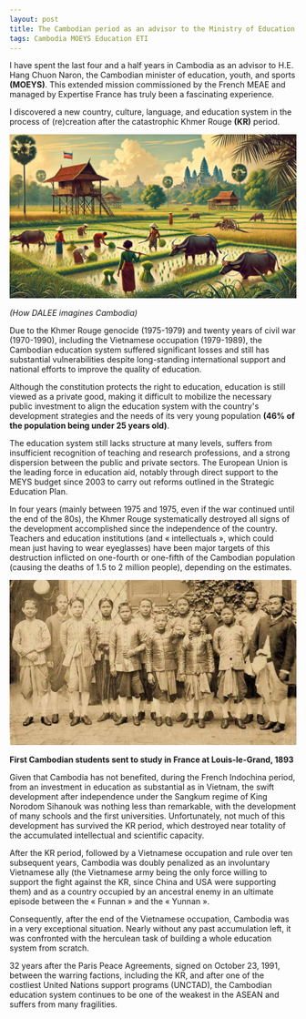 ```yaml
---
layout: post
title: The Cambodian period as an advisor to the Ministry of Education, Youth, and Sports. Part I - The context
tags: Cambodia MOEYS Education ETI
---
```


I have spent the last four and a half years in Cambodia as an advisor to H.E. Hang Chuon Naron, the Cambodian minister of education, youth, and sports **(MOEYS)**. This extended mission commissioned by the French MEAE and managed by Expertise France has truly been a fascinating experience. 

I discovered a new country, culture, language, and education system in the process of (re)creation after the catastrophic Khmer Rouge **(KR)** period. 

![How DALEE imagines Cambodia](/images/SrokSrae.jpg)

_(How DALEE imagines Cambodia)_

Due to the Khmer Rouge genocide (1975-1979) and twenty years of civil war (1970-1990), including the Vietnamese occupation (1979-1989), the Cambodian education system suffered significant losses and still has substantial vulnerabilities despite long-standing international support and national efforts to improve the quality of education.

Although the constitution protects the right to education, education is still viewed as a private good, making it difficult to mobilize the necessary public investment to align the education system with the country's development strategies and the needs of its very young population **(46% of the population being under 25 years old)**.

The education system still lacks structure at many levels, suffers from insufficient recognition of teaching and research professions, and a strong dispersion between the public and private sectors. The European Union is the leading force in education aid, notably through direct support to the MEYS budget since 2003 to carry out reforms outlined in the Strategic Education Plan.

In four years (mainly between 1975 and 1975, even if the war continued until the end of the 80s), the Khmer Rouge systematically destroyed all signs of the development accomplished since the independence of the country. Teachers and education institutions (and « intellectuals », which could mean just having to wear eyeglasses) have been major targets of this destruction inflicted on one-fourth or one-fifth of the Cambodian population (causing the deaths of 1.5 to 2 million people), depending on the estimates.

![First Cambodian students in France](/images/First-khmer-students-in-France.jpg)

**First Cambodian students sent to study in France at Louis-le-Grand, 1893**

Given that Cambodia has not benefited, during the French Indochina period, from an investment in education as substantial as in Vietnam, the swift development after independence under the Sangkum regime of King Norodom Sihanouk was nothing less than remarkable, with the development of many schools and the first universities. Unfortunately, not much of this development has survived the KR period, which destroyed near totality of the accumulated intellectual and scientific capacity.

After the KR period, followed by a Vietnamese occupation and rule over ten subsequent years, Cambodia was doubly penalized as an involuntary Vietnamese ally (the Vietnamese army being the only force willing to support the fight against the KR, since China and USA were supporting them) and as a country occupied by an ancestral enemy in an ultimate episode between the « Funnan » and the « Yunnan ».

Consequently, after the end of the Vietnamese occupation, Cambodia was in a very exceptional situation. Nearly without any past accumulation left, it was confronted with the herculean task of building a whole education system from scratch.

32 years after the Paris Peace Agreements, signed on October 23, 1991, between the warring factions, including the KR, and after one of the costliest United Nations support programs (UNCTAD), the Cambodian education system continues to be one of the weakest in the ASEAN and suffers from many fragilities.



